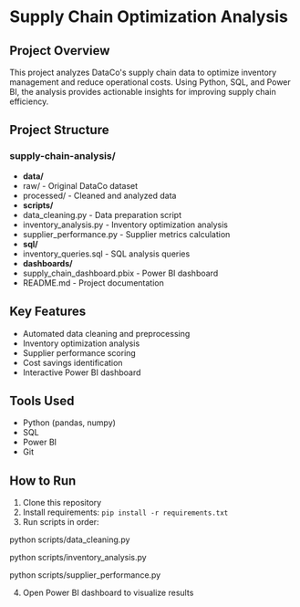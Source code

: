 # Supply Chain Optimization Analysis

## Project Overview
This project analyzes DataCo's supply chain data to optimize inventory management and reduce operational costs. Using Python, SQL, and Power BI, the analysis provides actionable insights for improving supply chain efficiency.

## Project Structure

### supply-chain-analysis/
* **data/**
 * raw/ - Original DataCo dataset
 * processed/ - Cleaned and analyzed data
* **scripts/**
 * data_cleaning.py - Data preparation script
 * inventory_analysis.py - Inventory optimization analysis 
 * supplier_performance.py - Supplier metrics calculation
* **sql/**
 * inventory_queries.sql - SQL analysis queries
* **dashboards/**
 * supply_chain_dashboard.pbix - Power BI dashboard
* README.md - Project documentation


## Key Features
- Automated data cleaning and preprocessing
- Inventory optimization analysis
- Supplier performance scoring
- Cost savings identification
- Interactive Power BI dashboard

## Tools Used
- Python (pandas, numpy)
- SQL
- Power BI
- Git

## How to Run
1. Clone this repository
2. Install requirements: `pip install -r requirements.txt`
3. Run scripts in order:
   
python scripts/data_cleaning.py

python scripts/inventory_analysis.py

python scripts/supplier_performance.py

4. Open Power BI dashboard to visualize results
